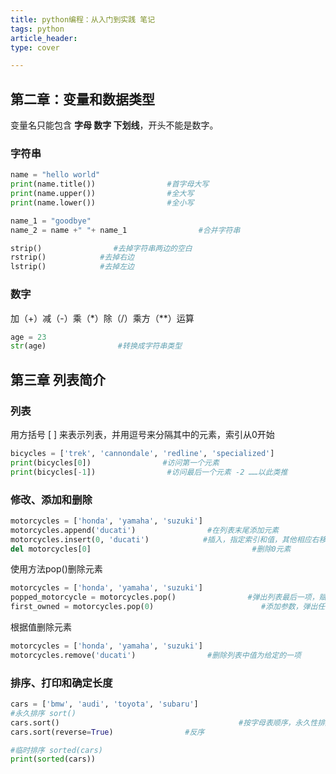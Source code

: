```yaml
---
title: python编程：从入门到实践 笔记
tags: python
article_header:
type: cover

---
```



## 第二章：变量和数据类型


变量名只能包含 **字母 数字 下划线**，开头不能是数字。

<!--more-->

### 字符串

```python
name = "hello world"
print(name.title())                #首字母大写
print(name.upper())                #全大写
print(name.lower())                #全小写

name_1 = "goodbye"
name_2 = name +" "+ name_1                #合并字符串

strip()                #去掉字符串两边的空白
rstrip()            #去掉右边
lstrip()            #去掉左边
```

### 数字

加（+）减（-）乘（*）除（/）乘方（**）运算

```python
age = 23
str(age)                #转换成字符串类型
```

## 第三章 列表简介

### 列表

用方括号 [ ] 来表示列表，并用逗号来分隔其中的元素，索引从0开始

```python
bicycles = ['trek', 'cannondale', 'redline', 'specialized']
print(bicycles[0])                #访问第一个元素
print(bicycles[-1])                #访问最后一个元素 -2 ……以此类推
```

### 修改、添加和删除

```python
motorcycles = ['honda', 'yamaha', 'suzuki']
motorcycles.append('ducati')                #在列表末尾添加元素
motorcycles.insert(0, 'ducati')            #插入，指定索引和值，其他相应右移
del motorcycles[0]                                    #删除0元素
```

使用方法pop()删除元素

```python
motorcycles = ['honda', 'yamaha', 'suzuki']
popped_motorcycle = motorcycles.pop()                #弹出列表最后一项，赋给变量
first_owned = motorcycles.pop(0)                        #添加参数，弹出任意位置
```

根据值删除元素

```python
motorcycles = ['honda', 'yamaha', 'suzuki']
motorcycles.remove('ducati')                #删除列表中值为给定的一项
```

### 排序、打印和确定长度

```python
cars = ['bmw', 'audi', 'toyota', 'subaru']
#永久排序 sort()
cars.sort()                                        #按字母表顺序，永久性排序
cars.sort(reverse=True)                #反序

#临时排序 sorted(cars)
print(sorted(cars))
```








